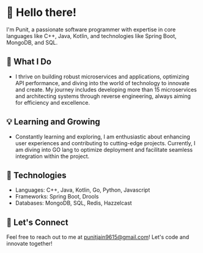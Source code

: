 # 👋 Hello there!

I'm Punit, a passionate software programmer with expertise in core languages like C++, Java, Kotlin, and technologies like Spring Boot, MongoDB, and SQL.

## 🚀 What I Do

- I thrive on building robust microservices and applications, optimizing API performance, and diving into the world of technology to innovate and create. My journey includes developing more than 15 microservices and architecting systems through reverse engineering, always aiming for efficiency and excellence.

## 💡 Learning and Growing

- Constantly learning and exploring, I am enthusiastic about enhancing user experiences and contributing to cutting-edge projects. Currently, I am diving into GO lang to optimize deployment and facilitate seamless integration within the project.

## 🔧 Technologies

- Languages: C++, Java, Kotlin, Go, Python, Javascript
- Frameworks: Spring Boot, Drools
- Databases: MongoDB, SQL, Redis, Hazzelcast 

## 🌱 Let's Connect

Feel free to reach out to me at punitjain9615@gmail.com! Let's code and innovate together!

